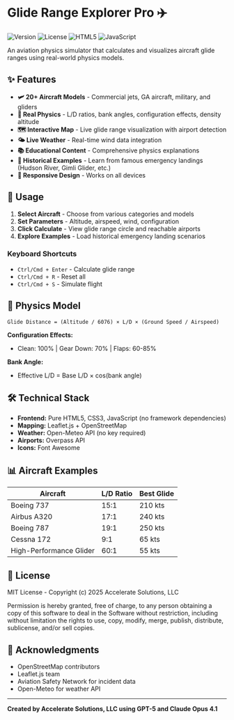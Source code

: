 # Glide Range Explorer Pro ✈️

![Version](https://img.shields.io/badge/version-2.0.0-blue.svg)
![License](https://img.shields.io/badge/license-MIT-green.svg)
![HTML5](https://img.shields.io/badge/HTML5-E34F26?logo=html5&logoColor=white)
![JavaScript](https://img.shields.io/badge/JavaScript-F7DF1E?logo=javascript&logoColor=black)

An aviation physics simulator that calculates and visualizes aircraft glide ranges using real-world physics models. 


## ✨ Features

- **🛩️ 20+ Aircraft Models** - Commercial jets, GA aircraft, military, and gliders
- **📐 Real Physics** - L/D ratios, bank angles, configuration effects, density altitude
- **🗺️ Interactive Map** - Live glide range visualization with airport detection
- **🌤️ Live Weather** - Real-time wind data integration
- **📚 Educational Content** - Comprehensive physics explanations
- **📜 Historical Examples** - Learn from famous emergency landings (Hudson River, Gimli Glider, etc.)
- **📱 Responsive Design** - Works on all devices


## 📖 Usage

1. **Select Aircraft** - Choose from various categories and models
2. **Set Parameters** - Altitude, airspeed, wind, configuration
3. **Click Calculate** - View glide range circle and reachable airports
4. **Explore Examples** - Load historical emergency landing scenarios

### Keyboard Shortcuts
- `Ctrl/Cmd + Enter` - Calculate glide range
- `Ctrl/Cmd + R` - Reset all
- `Ctrl/Cmd + S` - Simulate flight

## 🔬 Physics Model

```
Glide Distance = (Altitude / 6076) × L/D × (Ground Speed / Airspeed)
```

**Configuration Effects:**
- Clean: 100% | Gear Down: 70% | Flaps: 60-85%

**Bank Angle:** 
- Effective L/D = Base L/D × cos(bank angle)

## 🛠️ Technical Stack

- **Frontend:** Pure HTML5, CSS3, JavaScript (no framework dependencies)
- **Mapping:** Leaflet.js + OpenStreetMap
- **Weather:** Open-Meteo API (no key required)
- **Airports:** Overpass API
- **Icons:** Font Awesome

## 📊 Aircraft Examples

| Aircraft | L/D Ratio | Best Glide |
|----------|-----------|------------|
| Boeing 737 | 15:1 | 210 kts |
| Airbus A320 | 17:1 | 240 kts |
| Boeing 787 | 19:1 | 250 kts |
| Cessna 172 | 9:1 | 65 kts |
| High-Performance Glider | 60:1 | 55 kts |


## 📄 License

MIT License - Copyright (c) 2025 Accelerate Solutions, LLC

Permission is hereby granted, free of charge, to any person obtaining a copy of this software to deal in the Software without restriction, including without limitation the rights to use, copy, modify, merge, publish, distribute, sublicense, and/or sell copies.


## 🌟 Acknowledgments

- OpenStreetMap contributors
- Leaflet.js team  
- Aviation Safety Network for incident data
- Open-Meteo for weather API

---

**Created by Accelerate Solutions, LLC using GPT-5 and Claude Opus 4.1**
